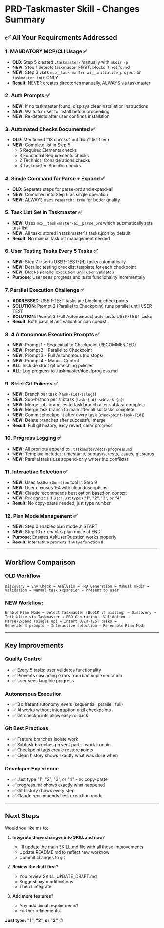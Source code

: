 # PRD-Taskmaster Skill - Changes Summary

## ✅ All Your Requirements Addressed

### 1. **MANDATORY MCP/CLI Usage** ✅
- **OLD**: Step 5 created `.taskmaster/` manually with `mkdir -p`
- **NEW**: Step 1 detects taskmaster FIRST, blocks if not found
- **NEW**: Step 3 uses `mcp__task-master-ai__initialize_project` or `taskmaster init` ONLY
- **Result**: NEVER creates directories manually, ALWAYS via taskmaster

### 2. **Auth Prompts** ✅
- **NEW**: If no taskmaster found, displays clear installation instructions
- **NEW**: Waits for user to install before proceeding
- **NEW**: Re-detects after user confirms installation

### 3. **Automated Checks Documented** ✅
- **OLD**: Mentioned "13 checks" but didn't list them
- **NEW**: Complete list in Step 5:
  - 5 Required Elements checks
  - 3 Functional Requirements checks
  - 2 Technical Considerations checks
  - 3 Taskmaster-Specific checks

### 4. **Single Command for Parse + Expand** ✅
- **OLD**: Separate steps for parse-prd and expand-all
- **NEW**: Combined into Step 6 as single operation
- **NEW**: ALWAYS uses `research: true` for better quality

### 5. **Task List Set in Taskmaster** ✅
- **NEW**: Uses `mcp__task-master-ai__parse_prd` which automatically sets task list
- **NEW**: All tasks stored in taskmaster's tasks.json by default
- **Result**: No manual task list management needed

### 6. **User Testing Tasks Every 5 Tasks** ✅
- **NEW**: Step 7 inserts USER-TEST-{N} tasks automatically
- **NEW**: Detailed testing checklist template for each checkpoint
- **NEW**: Blocks parallel execution until user validates
- **Purpose**: User sees progress and tests functionality incrementally

### 7. **Parallel Execution Challenge** ✅
- **ADDRESSED**: USER-TEST tasks are blocking checkpoints
- **SOLUTION**: Prompt 2 (Parallel to Checkpoint) runs parallel until USER-TEST
- **SOLUTION**: Prompt 3 (Full Autonomous) auto-tests USER-TEST tasks
- **Result**: Both parallel and validation can coexist

### 8. **4 Autonomous Execution Prompts** ✅
- **NEW**: Prompt 1 - Sequential to Checkpoint (RECOMMENDED)
- **NEW**: Prompt 2 - Parallel to Checkpoint
- **NEW**: Prompt 3 - Full Autonomous (no stops)
- **NEW**: Prompt 4 - Manual Control
- **ALL**: Include strict git branching policies
- **ALL**: Log progress to .taskmaster/docs/progress.md

### 9. **Strict Git Policies** ✅
- **NEW**: Branch per task (`task-{id}-{slug}`)
- **NEW**: Sub-branch per subtask (`task-{id}-subtask-{n}`)
- **NEW**: Merge sub-branches to task branch after subtask complete
- **NEW**: Merge task branch to main after all subtasks complete
- **NEW**: Commit checkpoint after every task (`checkpoint-task-{id}`)
- **NEW**: Delete branches after successful merge
- **Result**: Full git history, easy revert, clear progress

### 10. **Progress Logging** ✅
- **NEW**: All prompts append to `.taskmaster/docs/progress.md`
- **NEW**: Template includes: timestamp, subtasks, tests, issues, git status
- **NEW**: Parallel tasks use append-only writes (no conflicts)

### 11. **Interactive Selection** ✅
- **NEW**: Uses `AskUserQuestion` tool in Step 9
- **NEW**: User chooses 1-4 with clear descriptions
- **NEW**: Claude recommends best option based on context
- **NEW**: Recognizes if user just types "1", "2", "3", or "4"
- **Result**: No copy-paste needed, just type number

### 12. **Plan Mode Management** ✅
- **NEW**: Step 0 enables plan mode at START
- **NEW**: Step 10 re-enables plan mode at END
- **Purpose**: Ensures AskUserQuestion works properly
- **Result**: Interactive prompts always functional

---

## Workflow Comparison

### OLD Workflow:
```
Discovery → Env Check → Analysis → PRD Generation → Manual mkdir →
Validation → Manual task expansion → Present to user
```

### NEW Workflow:
```
Enable Plan Mode → Detect Taskmaster (BLOCK if missing) → Discovery →
Initialize via Taskmaster → PRD Generation → Validation →
Parse+Expand (single op) → Insert USER-TEST tasks →
Generate 4 prompts → Interactive selection → Re-enable Plan Mode
```

---

## Key Improvements

### Quality Control
- ✅ Every 5 tasks: user validates functionality
- ✅ Prevents cascading errors from bad implementation
- ✅ User sees tangible progress

### Autonomous Execution
- ✅ 3 different autonomy levels (sequential, parallel, full)
- ✅ AI works without interruption until checkpoints
- ✅ Git checkpoints allow easy rollback

### Git Best Practices
- ✅ Feature branches isolate work
- ✅ Subtask branches prevent partial work in main
- ✅ Checkpoint tags create restore points
- ✅ Clean history shows exactly what was done when

### Developer Experience
- ✅ Just type "1", "2", "3", or "4" - no copy-paste
- ✅ progress.md shows exactly what happened
- ✅ Git history shows every step
- ✅ Claude recommends best execution mode

---

## Next Steps

Would you like me to:

1. **Integrate these changes into SKILL.md now**?
   - I'll update the main SKILL.md file with all these improvements
   - Update README.md to reflect new workflow
   - Commit changes to git

2. **Review the draft first**?
   - You review SKILL_UPDATE_DRAFT.md
   - Suggest any modifications
   - Then I integrate

3. **Add more features**?
   - Any additional requirements?
   - Further refinements?

**Just type: "1", "2", or "3"** 😉
